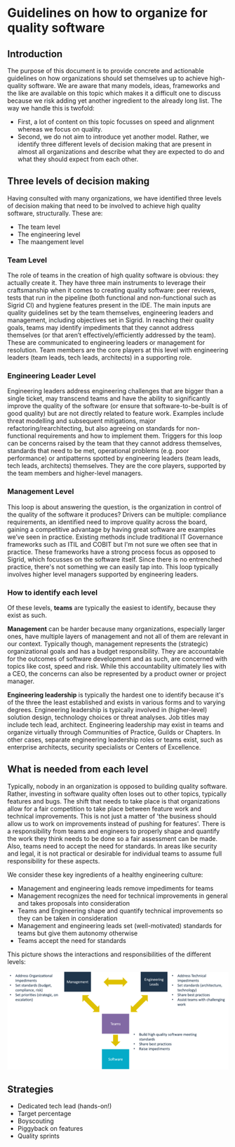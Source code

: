 # Guidelines on how to organize for quality software

<sig-toc></sig-toc>

## Introduction

The purpose of this document is to provide concrete and actionable guidelines on how organizations should set themselves up to achieve high-quality software. We are aware that many models, ideas, frameworks and the like are available on this topic which makes it a difficult one to discuss because we risk adding yet another ingredient to the already long list. The way we handle this is twofold:
- First, a lot of content on this topic focusses on speed and alignment whereas we focus on quality.
- Second, we do not aim to introduce yet another model. Rather, we identify three different levels of decision making that are present in almost all organizations and describe what they are expected to do and what they should expect from each other.

## Three levels of decision making

Having consulted with many organizations, we have identified three levels of decision making that need to be involved to achieve high quality software, structurally. These are:
- The team level
- The engineering level
- The maangement level

### Team Level​
The role of teams in the creation of high quality software is obvious: they actually create it. They have three main instruments to leverage their craftsmanship when it comes to creating quality software: peer reviews, tests that run in the pipeline (both functional and non-functional such as Sigrid CI) and hygiene features present in the IDE. The main inputs are quality guidelines set by the team themselves, engineering leaders and management, including objectives set in Sigrid. In reaching their quality goals, teams may identify impediments that they cannot address themselves (or that aren’t effectively/efficiently addressed by the team). These are communicated to engineering leaders or management for resolution. Team members are the core players at this level with engineering leaders (team leads, tech leads, architects) in a supporting role.​

### Engineering Leader Level​
Engineering leaders address engineering challenges that are bigger than a single ticket, may transcend teams and have the ability to significantly improve the quality of the software (or ensure that software-to-be-built is of good quality) but are not directly related to feature work. Examples include threat modelling and subsequent mitigations, major refactoring/rearchitecting, but also agreeing on standards for non-functional requirements and how to implement them. Triggers for this loop can be concerns raised by the team that they cannot address themselves, standards that need to be met, operational problems (e.g. poor performance) or antipatterns spotted by engineering leaders (team leads, tech leads, architects) themselves. They are the core players, supported by the team members and higher-level managers.​

### Management Level​
This loop is about answering the question, is the organization in control of the quality of the software it produces? Drivers can be multiple: compliance requirements, an identified need to improve quality across the board, gaining a competitive advantage by having great software are examples we’ve seen in practice. Existing methods include traditional IT Governance frameworks such as ITIL and COBIT but I'm not sure we often see that in practice. These frameworks have a strong process focus as opposed to Sigrid, which focusses on the software itself. Since there is no entrenched practice, there's not something we can easily tap into. This loop typically involves higher level managers supported by engineering leaders.​

### How to identify each level
Of these levels, **teams** are typically the easiest to identify, because they exist as such.

**Management** can be harder because many organizations, especially larger ones, have multiple layers of management and not all of them are relevant in our context. Typically though, management represents the (strategic) organizational goals and has a budget responsibility. They are accountable for the outcomes of software development and as such, are concerned with topics like cost, speed and risk. While this accountability ultimately lies with a CEO, the concerns can also be represented by a product owner or project manager.

**Engineering leadership** is typically the hardest one to identify because it's of the three the least established and exists in various forms and to varying degrees. Engineering leadership is typically involved in (higher-level) solution design, technology choices or threat analyses. Job titles may include tech lead, architect. Engineering leadership may exist in teams and organize virtually through Communities of Practice, Guilds or Chapters. In other cases, separate engineering leadership roles or teams exist, such as enterprise architects, security specialists or Centers of Excellence.

## What is needed from each level

Typically, nobody in an organization is opposed to building quality software. Rather, investing in software quality often loses out to other topics, typically features and bugs. The shift that needs to take place is that organizations allow for a fair competition to take place between feature work and technical improvements. This is not just a matter of 'the business should allow us to work on improvements instead of pushing for features'. There is a responsibility from teams and engineers to properly shape and quantify the work they think needs to be done so a fair assessment can be made. Also, teams need to accept the need for standards. In areas like security and legal, it is not practical or desirable for individual teams to assume full responsibility for these aspects. 

We consider these key ingredients of a healthy engineering culture:
- Management and engineering leads remove impediments for teams
- Management recognizes the need for technical improvements in general and takes proposals into consideration
- Teams and Engineering shape and quantify technical improvements so they can be taken in consideration
- Management and engineering leads set (well-motivated) standards for teams but give them autonomy otherwise
- Teams accept the need for standards

This picture shows the interactions and responsibilities of the different levels:

<img src="../images/organization-levels-interaction.png" width="700" />



## Strategies

- Dedicated tech lead (hands-on!)
- Target percentage
- Boyscouting
- Piggyback on features
- Quality sprints




